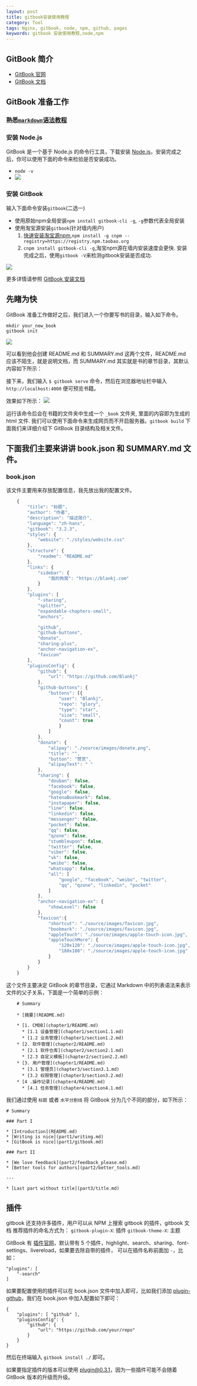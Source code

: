 ```yaml
---
layout: post
title: gitbook安装使用教程
category: Tool
tags: Nginx, gitbook, node, npm, github, pages
keywords: gitbook 安装使用教程,node,npm
---
```


## GitBook 简介
*   [GitBook 官网](https://www.gitbook.com)
*   [GitBook 文档](http://www.chengweiyang.cn/gitbook/basic-usage/README.html)

## GitBook 准备工作

### 熟悉[`markdown`语法教程](http://www.markdown.cn/)

### 安装 Node.js
GitBook 是一个基于 Node.js 的命令行工具，下载安装 [Node.js](https://nodejs.org/en)，安装完成之后，你可以使用下面的命令来检验是否安装成功。
- `node -v`
- ![](/assets/image/gitbook01.jpg)

### 安装 GitBook

输入下面命令安装`gitbook`(二选一)
- 使用原始npm全局安装`npm install gitbook-cli -g`, `-g`参数代表全局安装
- 使用淘宝源安装`gitbook`(针对墙内用户)
    1. [快速安装淘宝源npm](https://npm.taobao.org/),`npm install -g cnpm --registry=https://registry.npm.taobao.org`
    2. `cnpm install gitbook-cli -g`,淘宝npm源在墙内安装速度会更快.
安装完成之后，使用`gitbook -V`来检测gitbook安装是否成功.

![](/assets/image/gitbook02.jpg)

更多详情请参照 [GitBook 安装文档](http://www.chengweiyang.cn/gitbook/installation/README.html)


## 先睹为快

GitBook 准备工作做好之后，我们进入一个你要写书的目录，输入如下命令。
```shell
mkdir your_new_book
gitbook init
```
![](/assets/image/gitbook03.jpg)

可以看到他会创建 README.md 和 SUMMARY.md 这两个文件，README.md 应该不陌生，就是说明文档，而 SUMMARY.md 其实就是书的章节目录，其默认内容如下所示：


接下来，我们输入 `$ gitbook serve` 命令，然后在浏览器地址栏中输入 `http://localhost:4000` 便可预览书籍。

效果如下所示：
![](/assets/image/gitbook04.jpg)

运行该命令后会在书籍的文件夹中生成一个 `_book` 文件夹, 里面的内容即为生成的 html 文件.
我们可以使用下面命令来生成网页而不开启服务器。`gitbook build`
下面我们来详细介绍下 GitBook 目录结构及相关文件。

##  下面我们主要来讲讲 book.json 和 SUMMARY.md 文件。

### book.json

该文件主要用来存放配置信息，我先放出我的配置文件。
```javascript
    {
        "title": "标题",
        "author": "作者",
        "description": "描述简介",
        "language": "zh-hans",
        "gitbook": "3.2.3",
        "styles": {
            "website": "./styles/website.css"
        },
        "structure": {
            "readme": "README.md"
        },
        "links": {
            "sidebar": {
                "我的狗窝": "https://blankj.com"
            }
        },
        "plugins": [
            "-sharing",
            "splitter",
            "expandable-chapters-small",
            "anchors",

            "github",
            "github-buttons",
            "donate",
            "sharing-plus",
            "anchor-navigation-ex",
            "favicon"
        ],
        "pluginsConfig": {
            "github": {
                "url": "https://github.com/Blankj"
            },
            "github-buttons": {
                "buttons": [{
                    "user": "Blankj",
                    "repo": "glory",
                    "type": "star",
                    "size": "small",
                    "count": true
                    }
                ]
            },
            "donate": {
                "alipay": "./source/images/donate.png",
                "title": "",
                "button": "赞赏",
                "alipayText": " "
            },
            "sharing": {
                "douban": false,
                "facebook": false,
                "google": false,
                "hatenaBookmark": false,
                "instapaper": false,
                "line": false,
                "linkedin": false,
                "messenger": false,
                "pocket": false,
                "qq": false,
                "qzone": false,
                "stumbleupon": false,
                "twitter": false,
                "viber": false,
                "vk": false,
                "weibo": false,
                "whatsapp": false,
                "all": [
                    "google", "facebook", "weibo", "twitter",
                    "qq", "qzone", "linkedin", "pocket"
                ]
            },
            "anchor-navigation-ex": {
                "showLevel": false
            },
            "favicon":{
                "shortcut": "./source/images/favicon.jpg",
                "bookmark": "./source/images/favicon.jpg",
                "appleTouch": "./source/images/apple-touch-icon.jpg",
                "appleTouchMore": {
                    "120x120": "./source/images/apple-touch-icon.jpg",
                    "180x180": "./source/images/apple-touch-icon.jpg"
                }
            }
        }
    }
```




这个文件主要决定 GitBook 的章节目录，它通过 Markdown 中的列表语法来表示文件的父子关系，下面是一个简单的示例：
```
    # Summary
    
    * [摘要](README.md)
    
    * [1. CMDB](chapter1/README.md)
      * [1.1 设备管理](chapter1/section1.1.md)
      * [1.2 业务管理](chapter1/section1.2.md)
    * [2. 软件管理](chapter2/README.md)
      * [2.1 软件仓库](chapter2/section2.1.md)
      * [2.3 自定义模板](chapter2/section2.2.md)
    * [3. 用户管理](chapter1/README.md)
      * [3.1 管理员](chapter3/section3.1.md)
      * [3.2 权限管理](chapter3/section3.2.md)
    * [4 .操作记录](chapter4/README.md)
      * [4.1 任务管理](chapter4/section4.1.md)
```


我们通过使用 `标题` 或者 `水平分割线` 将 GitBook 分为几个不同的部分，如下所示：

    # Summary

    ### Part I

    * [Introduction](README.md)
    * [Writing is nice](part1/writing.md)
    * [GitBook is nice](part1/gitbook.md)

    ### Part II

    * [We love feedback](part2/feedback_please.md)
    * [Better tools for authors](part2/better_tools.md)

    ---

    * [Last part without title](part3/title.md)



## 插件
gitbook 还支持许多插件，用户可以从 NPM 上搜索 gitbook 的插件，gitbook 文档 推荐插件的命名方式为：
`gitbook-plugin-X`: 插件
`gitbook-theme-X`: 主题

GitBook 有 [插件官网](https://plugins.gitbook.com/)，默认带有 5 个插件，highlight、search、sharing、font-settings、livereload，如果要去除自带的插件， 可以在插件名称前面加 `-`，比如：

    "plugins": [
        "-search"
    ]

如果要配置使用的插件可以在 book.json 文件中加入即可，比如我们添加 [plugin-github](https://plugins.gitbook.com/)，我们在 book.json 
中加入配置如下即可：

    {
        "plugins": [ "github" ],
        "pluginsConfig": {
            "github": {
                "url": "https://github.com/your/repo"
            }
        }
    }

然后在终端输入 `gitbook install ./` 即可。

如果要指定插件的版本可以使用 plugin@0.3.1，因为一些插件可能不会随着 GitBook 版本的升级而升级。


